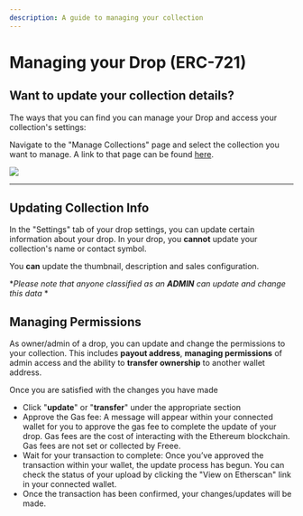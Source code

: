 ```yaml
---
description: A guide to managing your collection
---
```


# Managing your Drop (ERC-721)

## Want to update your collection details?

The ways that you can find you can manage your Drop and access your collection's settings:

Navigate to the "Manage Collections" page and select the collection you want to manage. A link to that page can be found [here](https://freee.xyz/manage).

![](../../imgs/drop-manage\_1.jpg)

***

## Updating Collection Info

In the "Settings" tab of your drop settings, you can update certain information about your drop. In your drop, you **cannot** update your collection's name or contact symbol.

You **can** update the thumbnail, description and sales configuration.

\*_Please note that anyone classified as an **ADMIN** can update and change this data_ \*

## Managing Permissions

As owner/admin of a drop, you can update and change the permissions to your collection. This includes **payout address**, **managing permissions** of admin access and the ability to **transfer ownership** to another wallet address.

Once you are satisfied with the changes you have made

* Click "**update**" or "**transfer**" under the appropriate section
* Approve the Gas fee: A message will appear within your connected wallet for you to approve the gas fee to complete the update of your drop. Gas fees are the cost of interacting with the Ethereum blockchain. Gas fees are not set or collected by Freee.
* Wait for your transaction to complete: Once you’ve approved the transaction within your wallet, the update process has begun. You can check the status of your upload by clicking the "View on Etherscan" link in your connected wallet.
* Once the transaction has been confirmed, your changes/updates will be made.
